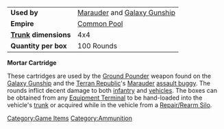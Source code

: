 |                                  |                                                                 |
| -------------------------------- | --------------------------------------------------------------- |
| **Used by**                      | [Marauder](Marauder.md) and [Galaxy Gunship](Galaxy_Gunship.md) |
| **Empire**                       | [Common Pool](Common_Pool.md)                                   |
| **[Trunk](Trunk.md) dimensions** | 4x4                                                             |
| **Quantity per box**             | 100 Rounds                                                      |

**Mortar Cartridge**

These cartridges are used by the [Ground
Pounder](Ground_Pounder.md) weapon found on the [Galaxy
Gunship](Galaxy_Gunship.md) and the [Terran
Republic](Terran_Republic.md)'s [Marauder](Marauder.md)
[assault buggy](<Assault_Buggy_(Certification).md>). The rounds inflict decent
damage to both [infantry](Infantry.md) and
[vehicles](Vehicle.md). The boxes can be obtained from any
[Equipment Terminal](Equipment_Terminal.md) to be hand-loaded
into the vehicle's [trunk](Trunk.md) or acquired while in the
vehicle from a [Repair/Rearm Silo](Repair_Rearm_Silo.md).

[Category:Game Items](Category:Game_Items.md)
[Category:Ammunition](Category:Ammunition.md)
